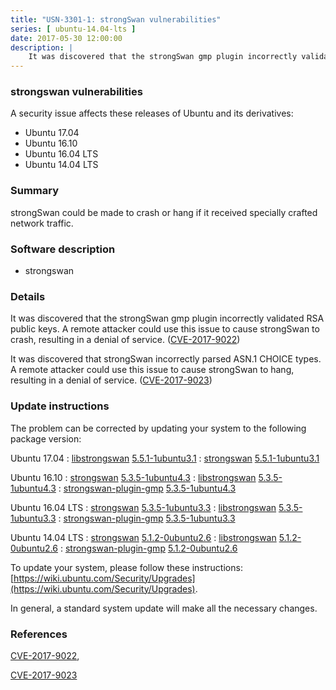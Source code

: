 ```yaml
---
title: "USN-3301-1: strongSwan vulnerabilities"
series: [ ubuntu-14.04-lts ]
date: 2017-05-30 12:00:00
description: |
    It was discovered that the strongSwan gmp plugin incorrectly validated RSA public keys. A remote attacker could use this issue to cause strongSwan to crash, resulting in a denial of service. ([CVE-2017-9022](http://people.ubuntu.com/~ubuntu-security/cve/CVE-2017-9022))
--- 
```

 
### strongswan vulnerabilities

A security issue affects these releases of Ubuntu and its derivatives:

* Ubuntu 17.04
* Ubuntu 16.10
* Ubuntu 16.04 LTS
* Ubuntu 14.04 LTS

### Summary

strongSwan could be made to crash or hang if it received specially crafted network traffic.

### Software description

* strongswan 

### Details

It was discovered that the strongSwan gmp plugin incorrectly validated RSA public keys. A remote attacker could use this issue to cause strongSwan to crash, resulting in a denial of service. ([CVE-2017-9022](http://people.ubuntu.com/~ubuntu-security/cve/CVE-2017-9022))

It was discovered that strongSwan incorrectly parsed ASN.1 CHOICE types. A remote attacker could use this issue to cause strongSwan to hang, resulting in a denial of service. ([CVE-2017-9023](http://people.ubuntu.com/~ubuntu-security/cve/CVE-2017-9023)) 

### Update instructions

The problem can be corrected by updating your system to the following package version:

Ubuntu 17.04
 : [libstrongswan](https://launchpad.net/ubuntu/+source/strongswan) <span> [5.5.1-1ubuntu3.1](https://launchpad.net/ubuntu/+source/strongswan/5.5.1-1ubuntu3.1) </span> 
 : [strongswan](https://launchpad.net/ubuntu/+source/strongswan) <span> [5.5.1-1ubuntu3.1](https://launchpad.net/ubuntu/+source/strongswan/5.5.1-1ubuntu3.1) </span> 

Ubuntu 16.10
 : [strongswan](https://launchpad.net/ubuntu/+source/strongswan) <span> [5.3.5-1ubuntu4.3](https://launchpad.net/ubuntu/+source/strongswan/5.3.5-1ubuntu4.3) </span> 
 : [libstrongswan](https://launchpad.net/ubuntu/+source/strongswan) <span> [5.3.5-1ubuntu4.3](https://launchpad.net/ubuntu/+source/strongswan/5.3.5-1ubuntu4.3) </span> 
 : [strongswan-plugin-gmp](https://launchpad.net/ubuntu/+source/strongswan) <span> [5.3.5-1ubuntu4.3](https://launchpad.net/ubuntu/+source/strongswan/5.3.5-1ubuntu4.3) </span> 

Ubuntu 16.04 LTS
 : [strongswan](https://launchpad.net/ubuntu/+source/strongswan) <span> [5.3.5-1ubuntu3.3](https://launchpad.net/ubuntu/+source/strongswan/5.3.5-1ubuntu3.3) </span> 
 : [libstrongswan](https://launchpad.net/ubuntu/+source/strongswan) <span> [5.3.5-1ubuntu3.3](https://launchpad.net/ubuntu/+source/strongswan/5.3.5-1ubuntu3.3) </span> 
 : [strongswan-plugin-gmp](https://launchpad.net/ubuntu/+source/strongswan) <span> [5.3.5-1ubuntu3.3](https://launchpad.net/ubuntu/+source/strongswan/5.3.5-1ubuntu3.3) </span> 

Ubuntu 14.04 LTS
 : [strongswan](https://launchpad.net/ubuntu/+source/strongswan) <span> [5.1.2-0ubuntu2.6](https://launchpad.net/ubuntu/+source/strongswan/5.1.2-0ubuntu2.6) </span> 
 : [libstrongswan](https://launchpad.net/ubuntu/+source/strongswan) <span> [5.1.2-0ubuntu2.6](https://launchpad.net/ubuntu/+source/strongswan/5.1.2-0ubuntu2.6) </span> 
 : [strongswan-plugin-gmp](https://launchpad.net/ubuntu/+source/strongswan) <span> [5.1.2-0ubuntu2.6](https://launchpad.net/ubuntu/+source/strongswan/5.1.2-0ubuntu2.6) </span> 

To update your system, please follow these instructions: [https://wiki.ubuntu.com/Security/Upgrades](https://wiki.ubuntu.com/Security/Upgrades).

In general, a standard system update will make all the necessary changes. 

### References

 [CVE-2017-9022](http://people.ubuntu.com/~ubuntu-security/cve/CVE-2017-9022), 

 [CVE-2017-9023](http://people.ubuntu.com/~ubuntu-security/cve/CVE-2017-9023)
 
